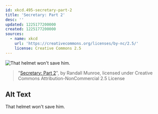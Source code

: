 ```yaml
---
id: xkcd.495-secretary-part-2
title: 'Secretary: Part 2'
desc: ''
updated: 1225177200000
created: 1225177200000
sources:
  - name: xkcd
    url: 'https://creativecommons.org/licenses/by-nc/2.5/'
    license: Creative Commons 2.5
---
```

![That helmet won't save him.](https://imgs.xkcd.com/comics/secretary_part_2.png)
> "[Secretary: Part 2](https://xkcd.com/495/)", by Randall Munroe, licensed under Creative Commons Attribution-NonCommercial 2.5 License

## Alt Text
That helmet won't save him.
